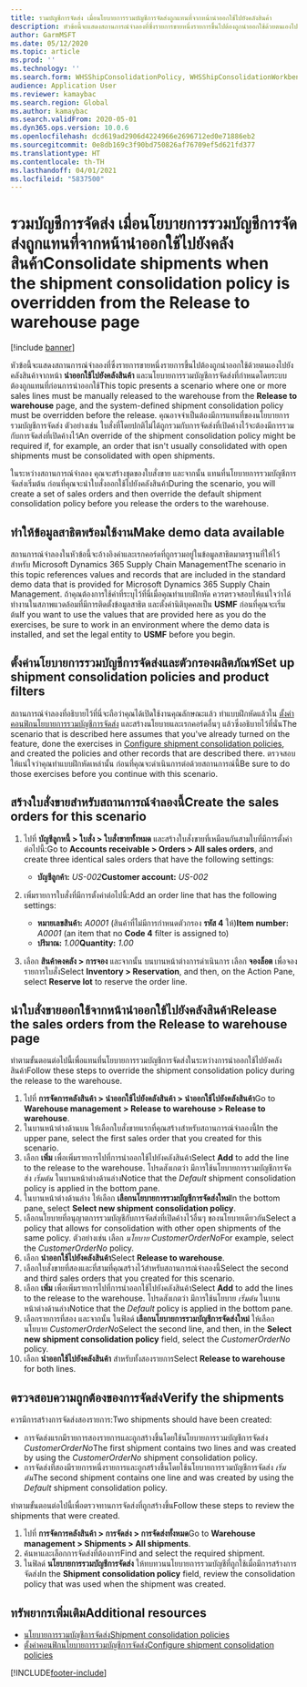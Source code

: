 ```yaml
---
title: รวมบัญชีการจัดส่ง เมื่อนโยบายการรวมบัญชีการจัดส่งถูกแทนที่จากหน้านำออกใช้ไปยังคลังสินค้า
description: หัวข้อนี้จะแสดงสถานการณ์จำลองที่ซึ่งรายการขายหนึ่งรายการขึ้นไปต้องถูกนำออกใช้ด้วยตนเองไปยังคลังสินค้าจากหน้านำออกใช้ไปยังคลังสินค้า และนโยบายการรวมบัญชีการจัดส่งที่กำหนดโดยระบบต้องถูกแทนที่ก่อนการนำออกใช้
author: GarmMSFT
ms.date: 05/12/2020
ms.topic: article
ms.prod: ''
ms.technology: ''
ms.search.form: WHSShipConsolidationPolicy, WHSShipConsolidationWorkbench, WHSFilterGroupTable, WHSShipConsolidationSetShipment, WHSShipmentConsolidation, WHSFilterGenerallyAvail, WHSReleaseToWarehouse
audience: Application User
ms.reviewer: kamaybac
ms.search.region: Global
ms.author: kamaybac
ms.search.validFrom: 2020-05-01
ms.dyn365.ops.version: 10.0.6
ms.openlocfilehash: dcd619ad2906d4224966e2696712ed0e71886eb2
ms.sourcegitcommit: 0e8db169c3f90bd750826af76709ef5d621fd377
ms.translationtype: HT
ms.contentlocale: th-TH
ms.lasthandoff: 04/01/2021
ms.locfileid: "5837500"
---
```

# <a name="consolidate-shipments-when-the-shipment-consolidation-policy-is-overridden-from-the-release-to-warehouse-page"></a><span data-ttu-id="0e281-103">รวมบัญชีการจัดส่ง เมื่อนโยบายการรวมบัญชีการจัดส่งถูกแทนที่จากหน้านำออกใช้ไปยังคลังสินค้า</span><span class="sxs-lookup"><span data-stu-id="0e281-103">Consolidate shipments when the shipment consolidation policy is overridden from the Release to warehouse page</span></span>

[!include [banner](../includes/banner.md)]

<span data-ttu-id="0e281-104">หัวข้อนี้จะแสดงสถานการณ์จำลองที่ซึ่งรายการขายหนึ่งรายการขึ้นไปต้องถูกนำออกใช้ด้วยตนเองไปยังคลังสินค้าจากหน้า **นำออกใช้ไปยังคลังสินค้า** และนโยบายการรวมบัญชีการจัดส่งที่กำหนดโดยระบบต้องถูกแทนที่ก่อนการนำออกใช้</span><span class="sxs-lookup"><span data-stu-id="0e281-104">This topic presents a scenario where one or more sales lines must be manually released to the warehouse from the **Release to warehouse** page, and the system-defined shipment consolidation policy must be overridden before the release.</span></span> <span data-ttu-id="0e281-105">คุณอาจจำเป็นต้องมีการแทนที่ของนโยบายการรวมบัญชีการจัดส่ง ตัวอย่างเช่น ใบสั่งที่โดยปกติไม่ได้ถูกรวมกับการจัดส่งที่เปิดค้างไว้จะต้องมีการรวมกับการจัดส่งที่เปิดค้างไว้</span><span class="sxs-lookup"><span data-stu-id="0e281-105">An override of the shipment consolidation policy might be required if, for example, an order that isn't usually consolidated with open shipments must be consolidated with open shipments.</span></span>

<span data-ttu-id="0e281-106">ในระหว่างสถานการณ์จำลอง คุณจะสร้างชุดของใบสั่งขาย และจากนั้น แทนที่นโยบายการรวมบัญชีการจัดส่งเริ่มต้น ก่อนที่คุณจะนำใบสั่งออกใช้ไปยังคลังสินค้า</span><span class="sxs-lookup"><span data-stu-id="0e281-106">During the scenario, you will create a set of sales orders and then override the default shipment consolidation policy before you release the orders to the warehouse.</span></span>

## <a name="make-demo-data-available"></a><span data-ttu-id="0e281-107">ทำให้ข้อมูลสาธิตพร้อมใช้งาน</span><span class="sxs-lookup"><span data-stu-id="0e281-107">Make demo data available</span></span>

<span data-ttu-id="0e281-108">สถานการณ์จำลองในหัวข้อนี้จะอ้างอิงค่าและเรกคอร์ดที่ถูกรวมอยู่ในข้อมูลสาธิตมาตรฐานที่ให้ไว้สำหรับ Microsoft Dynamics 365 Supply Chain Management</span><span class="sxs-lookup"><span data-stu-id="0e281-108">The scenario in this topic references values and records that are included in the standard demo data that is provided for Microsoft Dynamics 365 Supply Chain Management.</span></span> <span data-ttu-id="0e281-109">ถ้าคุณต้องการใช้ค่าที่ระบุไว้ที่นี่เมื่อคุณทำแบบฝึกหัด ควรตรวจสอบให้แน่ใจว่าได้ทำงานในสภาพแวดล้อมที่มีการติดตั้งข้อมูลสาธิต และตั้งค่านิติบุคคลเป็น **USMF** ก่อนที่คุณจะเริ่มต้น</span><span class="sxs-lookup"><span data-stu-id="0e281-109">If you want to use the values that are provided here as you do the exercises, be sure to work in an environment where the demo data is installed, and set the legal entity to **USMF** before you begin.</span></span>

## <a name="set-up-shipment-consolidation-policies-and-product-filters"></a><span data-ttu-id="0e281-110">ตั้งค่านโยบายการรวมบัญชีการจัดส่งและตัวกรองผลิตภัณฑ์</span><span class="sxs-lookup"><span data-stu-id="0e281-110">Set up shipment consolidation policies and product filters</span></span>

<span data-ttu-id="0e281-111">สถานการณ์จำลองที่อธิบายไว้ที่นี่จะถือว่าคุณได้เปิดใช้งานคุณลักษณะแล้ว ทำแบบฝึกหัดแล้วใน [ตั้งค่าคอนฟิกนโยบายการรวมบัญชีการจัดส่ง](configure-shipment-consolidation-policies.md) และสร้างนโยบายและเรกคอร์ดอื่นๆ แล้วซึ่งอธิบายไว้ที่นั่น</span><span class="sxs-lookup"><span data-stu-id="0e281-111">The scenario that is described here assumes that you've already turned on the feature, done the exercises in [Configure shipment consolidation policies](configure-shipment-consolidation-policies.md), and created the policies and other records that are described there.</span></span> <span data-ttu-id="0e281-112">ตรวจสอบให้แน่ใจว่าคุณทำแบบฝึกหัดเหล่านั้น ก่อนที่คุณจะดำเนินการต่อด้วยสถานการณ์นี้</span><span class="sxs-lookup"><span data-stu-id="0e281-112">Be sure to do those exercises before you continue with this scenario.</span></span>

## <a name="create-the-sales-orders-for-this-scenario"></a><span data-ttu-id="0e281-113">สร้างใบสั่งขายสำหรับสถานการณ์จำลองนี้</span><span class="sxs-lookup"><span data-stu-id="0e281-113">Create the sales orders for this scenario</span></span>

1. <span data-ttu-id="0e281-114">ไปที่ **บัญชีลูกหนี้ \> ใบสั่ง \> ใบสั่งขายทั้งหมด** และสร้างใบสั่งขายที่เหมือนกันสามใบที่มีการตั้งค่าต่อไปนี้:</span><span class="sxs-lookup"><span data-stu-id="0e281-114">Go to **Accounts receivable \> Orders \> All sales orders**, and create three identical sales orders that have the following settings:</span></span>

    - <span data-ttu-id="0e281-115">**บัญชีลูกค้า:** *US-002*</span><span class="sxs-lookup"><span data-stu-id="0e281-115">**Customer account:** *US-002*</span></span>

1. <span data-ttu-id="0e281-116">เพิ่มรายการใบสั่งที่มีการตั้งค่าต่อไปนี้:</span><span class="sxs-lookup"><span data-stu-id="0e281-116">Add an order line that has the following settings:</span></span>

    - <span data-ttu-id="0e281-117">**หมายเลขสินค้า:** *A0001* (สินค้าที่ไม่มีการกำหนดตัวกรอง **รหัส 4** ให้)</span><span class="sxs-lookup"><span data-stu-id="0e281-117">**Item number:** *A0001* (an item that no **Code 4** filter is assigned to)</span></span>
    - <span data-ttu-id="0e281-118">**ปริมาณ:** *1.00*</span><span class="sxs-lookup"><span data-stu-id="0e281-118">**Quantity:** *1.00*</span></span>

1. <span data-ttu-id="0e281-119">เลือก **สินค้าคงคลัง \> การจอง** และจากนั้น บนบานหน้าต่างการดำเนินการ เลือก **จองล็อต** เพื่อจองรายการใบสั่ง</span><span class="sxs-lookup"><span data-stu-id="0e281-119">Select **Inventory \> Reservation**, and then, on the Action Pane, select **Reserve lot** to reserve the order line.</span></span>

## <a name="release-the-sales-orders-from-the-release-to-warehouse-page"></a><span data-ttu-id="0e281-120">นำใบสั่งขายออกใช้จากหน้านำออกใช้ไปยังคลังสินค้า</span><span class="sxs-lookup"><span data-stu-id="0e281-120">Release the sales orders from the Release to warehouse page</span></span>

<span data-ttu-id="0e281-121">ทำตามขั้นตอนต่อไปนี้เพื่อแทนที่นโยบายการรวมบัญชีการจัดส่งในระหว่างการนำออกใช้ไปยังคลังสินค้า</span><span class="sxs-lookup"><span data-stu-id="0e281-121">Follow these steps to override the shipment consolidation policy during the release to the warehouse.</span></span>

1. <span data-ttu-id="0e281-122">ไปที่ **การจัดการคลังสินค้า \> นำออกใช้ไปยังคลังสินค้า \> นำออกใช้ไปยังคลังสินค้า**</span><span class="sxs-lookup"><span data-stu-id="0e281-122">Go to **Warehouse management \> Release to warehouse \> Release to warehouse**.</span></span>
1. <span data-ttu-id="0e281-123">ในบานหน้าต่างด้านบน ให้เลือกใบสั่งขายแรกที่คุณสร้างสำหรับสถานการณ์จำลองนี้</span><span class="sxs-lookup"><span data-stu-id="0e281-123">In the upper pane, select the first sales order that you created for this scenario.</span></span>
1. <span data-ttu-id="0e281-124">เลือก **เพิ่ม** เพื่อเพิ่มรายการไปที่การนำออกใช้ไปยังคลังสินค้า</span><span class="sxs-lookup"><span data-stu-id="0e281-124">Select **Add** to add the line to the release to the warehouse.</span></span> <span data-ttu-id="0e281-125">โปรดสังเกตว่า มีการใช้นโยบายการรวมบัญชีการจัดส่ง *เริ่มต้น* ในบานหน้าต่างด้านล่าง</span><span class="sxs-lookup"><span data-stu-id="0e281-125">Notice that the *Default* shipment consolidation policy is applied in the bottom pane.</span></span>
1. <span data-ttu-id="0e281-126">ในบานหน้าต่างด้านล่าง ให้เลือก **เลือกนโยบายการรวมบัญชีการจัดส่งใหม่**</span><span class="sxs-lookup"><span data-stu-id="0e281-126">In the bottom pane, select **Select new shipment consolidation policy**.</span></span>
1. <span data-ttu-id="0e281-127">เลือกนโยบายที่อนุญาตการรวมบัญชีกับการจัดส่งที่เปิดค้างไว้อื่นๆ ของนโยบายเดียวกัน</span><span class="sxs-lookup"><span data-stu-id="0e281-127">Select a policy that allows for consolidation with other open shipments of the same policy.</span></span> <span data-ttu-id="0e281-128">ตัวอย่างเช่น เลือก *นโยบาย CustomerOrderNo*</span><span class="sxs-lookup"><span data-stu-id="0e281-128">For example, select the *CustomerOrderNo* policy.</span></span>
1. <span data-ttu-id="0e281-129">เลือก **นำออกใช้ไปยังคลังสินค้า**</span><span class="sxs-lookup"><span data-stu-id="0e281-129">Select **Release to warehouse**.</span></span>
1. <span data-ttu-id="0e281-130">เลือกใบสั่งขายที่สองและที่สามที่คุณสร้างไว้สำหรับสถานการณ์จำลองนี้</span><span class="sxs-lookup"><span data-stu-id="0e281-130">Select the second and third sales orders that you created for this scenario.</span></span>
1. <span data-ttu-id="0e281-131">เลือก **เพิ่ม** เพื่อเพิ่มรายการไปที่การนำออกใช้ไปยังคลังสินค้า</span><span class="sxs-lookup"><span data-stu-id="0e281-131">Select **Add** to add the lines to the release to the warehouse.</span></span> <span data-ttu-id="0e281-132">โปรดสังเกตว่า มีการใช้นโยบาย *เริ่มต้น* ในบานหน้าต่างด้านล่าง</span><span class="sxs-lookup"><span data-stu-id="0e281-132">Notice that the *Default* policy is applied in the bottom pane.</span></span>
1. <span data-ttu-id="0e281-133">เลือกรายการที่สอง และจากนั้น ในฟิลด์ **เลือกนโยบายการรวมบัญชีการจัดส่งใหม่** ให้เลือกนโยบาย *CustomerOrderNo*</span><span class="sxs-lookup"><span data-stu-id="0e281-133">Select the second line, and then, in the **Select new shipment consolidation policy** field, select the *CustomerOrderNo* policy.</span></span>
1. <span data-ttu-id="0e281-134">เลือก **นำออกใช้ไปยังคลังสินค้า** สำหรับทั้งสองรายการ</span><span class="sxs-lookup"><span data-stu-id="0e281-134">Select **Release to warehouse** for both lines.</span></span>

## <a name="verify-the-shipments"></a><span data-ttu-id="0e281-135">ตรวจสอบความถูกต้องของการจัดส่ง</span><span class="sxs-lookup"><span data-stu-id="0e281-135">Verify the shipments</span></span>

<span data-ttu-id="0e281-136">ควรมีการสร้างการจัดส่งสองรายการ:</span><span class="sxs-lookup"><span data-stu-id="0e281-136">Two shipments should have been created:</span></span>

- <span data-ttu-id="0e281-137">การจัดส่งแรกมีรายการสองรายการและถูกสร้างขึ้นโดยใช้นโยบายการรวมบัญชีการจัดส่ง *CustomerOrderNo*</span><span class="sxs-lookup"><span data-stu-id="0e281-137">The first shipment contains two lines and was created by using the *CustomerOrderNo* shipment consolidation policy.</span></span>
- <span data-ttu-id="0e281-138">การจัดส่งที่สองมีรายการหนึ่งรายการและถูกสร้างขึ้นโดยใช้นโยบายการรวมบัญชีการจัดส่ง *เริ่มต้น*</span><span class="sxs-lookup"><span data-stu-id="0e281-138">The second shipment contains one line and was created by using the *Default* shipment consolidation policy.</span></span>

<span data-ttu-id="0e281-139">ทำตามขั้นตอนต่อไปนี้เพื่อตรวจทานการจัดส่งที่ถูกสร้างขึ้น</span><span class="sxs-lookup"><span data-stu-id="0e281-139">Follow these steps to review the shipments that were created.</span></span>

1. <span data-ttu-id="0e281-140">ไปที่ **การจัดการคลังสินค้า \> การจัดส่ง \> การจัดส่งทั้งหมด**</span><span class="sxs-lookup"><span data-stu-id="0e281-140">Go to **Warehouse management \> Shipments \> All shipments**.</span></span>
1. <span data-ttu-id="0e281-141">ค้นหาและเลือกการจัดส่งที่ต้องการ</span><span class="sxs-lookup"><span data-stu-id="0e281-141">Find and select the required shipment.</span></span>
1. <span data-ttu-id="0e281-142">ในฟิลด์ **นโยบายการรวมบัญชีการจัดส่ง** ให้ทบทวนนโยบายการรวมบัญชีที่ถูกใช้เมื่อมีการสร้างการจัดส่ง</span><span class="sxs-lookup"><span data-stu-id="0e281-142">In the **Shipment consolidation policy** field, review the consolidation policy that was used when the shipment was created.</span></span>

## <a name="additional-resources"></a><span data-ttu-id="0e281-143">ทรัพยากรเพิ่มเติม</span><span class="sxs-lookup"><span data-stu-id="0e281-143">Additional resources</span></span>

- [<span data-ttu-id="0e281-144">นโยบายการรวมบัญชีการจัดส่ง</span><span class="sxs-lookup"><span data-stu-id="0e281-144">Shipment consolidation policies</span></span>](about-shipment-consolidation-policies.md)
- [<span data-ttu-id="0e281-145">ตั้งค่าคอนฟิกนโยบายการรวมบัญชีการจัดส่ง</span><span class="sxs-lookup"><span data-stu-id="0e281-145">Configure shipment consolidation policies</span></span>](configure-shipment-consolidation-policies.md)


[!INCLUDE[footer-include](../../includes/footer-banner.md)]